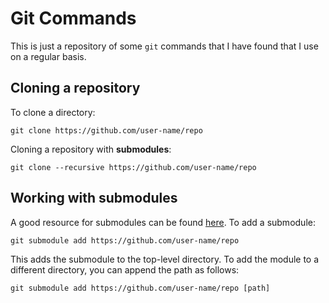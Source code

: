 # Git Commands

This is just a repository of some ``git`` commands that I have found that I use on a regular basis.

## Cloning a repository

To clone a directory:

``git clone https://github.com/user-name/repo``

Cloning a repository with __submodules__:

``git clone --recursive https://github.com/user-name/repo``

## Working with submodules

A good resource for submodules can be found [here](https://git-scm.com/book/en/v2/Git-Tools-Submodules).  To add a submodule:

``git submodule add https://github.com/user-name/repo``

This adds the submodule to the top-level directory.  To add the module to a different directory, you can append the path as follows:

``git submodule add https://github.com/user-name/repo [path]``
